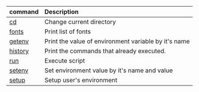 |command                |Description                            |
|:--                    |:--                                    |
|[cd](https://github.com/steelwheels/JSTools/tree/master/Document/builtins/cd-man.md)            |Change current directory               |
|[fonts](https://github.com/steelwheels/JSTools/tree/master/Document/builtins/fonts-man.md)      |Print list of fonts                    |
|[getenv](https://github.com/steelwheels/JSTools/tree/master/Document/builtins/getenv-man.md)    |Print the value of environment variable by it's name |
|[history](https://github.com/steelwheels/JSTools/tree/master/Document/builtins/history-man.md)  |Print the commands that already executed.      |
|[run](https://github.com/steelwheels/JSTools/tree/master/Document/builtins/run-man.md)          |Execute script                         |
|[setenv](https://github.com/steelwheels/JSTools/tree/master/Document/builtins/setenv-man.md)    |Set environment value by it's name and value |
|[setup](https://github.com/steelwheels/JSTools/tree/master/Document/builtins/setup-man.md)    |Setup user's environment |
